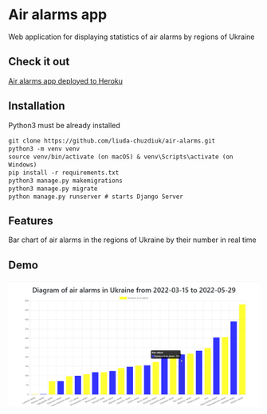 # Air alarms app

Web application for displaying statistics of air alarms by regions of Ukraine

## Check it out

[Air alarms app deployed to Heroku](https://air-alarms.herokuapp.com/)

## Installation

Python3 must be already installed

```shell
git clone https://github.com/liuda-chuzdiuk/air-alarms.git
python3 -m venv venv
source venv/bin/activate (on macOS) & venv\Scripts\activate (on Windows)
pip install -r requirements.txt
python3 manage.py makemigrations
python3 manage.py migrate
python manage.py runserver # starts Django Server
```

## Features

Bar chart of air alarms in the regions of Ukraine by their number in real time

## Demo

![Website Interface](demo.png)